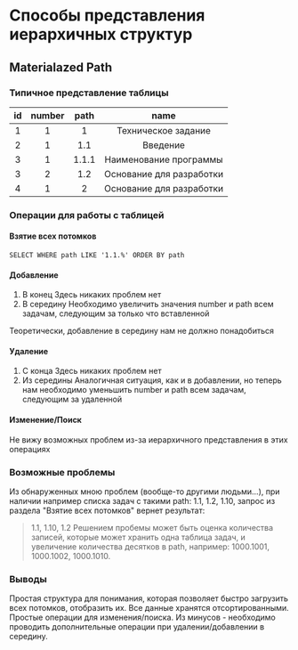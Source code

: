 # Способы представления иерархичных структур

## Materialazed Path
### Типичное представление таблицы
| id            |     number      |  path         | name          |
|:-------------:|:---------------:|:-------------:|:-------------:|
| 1 | 1 | 1     | Техническое задание |
| 2 | 1 | 1.1   | Введение |
| 3 | 1 | 1.1.1 | Наименование программы |
| 3 | 2 | 1.2   | Основание для разработки |
| 4 | 1 | 2     | Основание для разработки |

### Операции для работы с таблицей
#### Взятие всех потомков
```
SELECT WHERE path LIKE '1.1.%' ORDER BY path
```

#### Добавление
1. В конец
Здесь никаких проблем нет
2. В середину
Необходимо увеличить значения number и path всем задачам, следующим за только что вставленной

Теоретически, добавление в середину нам не должно понадобиться

#### Удаление
1. С конца
Здесь никаких проблем нет
2. Из середины
Аналогичная ситуация, как и в добавлении, но теперь нам необходимо уменьшить number и path всем задачам, следующим за удаленной

#### Изменение/Поиск
Не вижу возможных проблем из-за иерархичного представления в этих операциях 

### Возможные проблемы
Из обнаруженных мною проблем (вообще-то другими людьми...), при наличии например списка задач с такими path: 1.1, 1.2, 1.10, запрос из раздела "Взятие всех потомков" вернет результат:
> 1.1, 1.10, 1.2
Решением пробемы может быть оценка количества записей, которые может хранить одна таблица задач, и увеличение количества десятков в path, например:
> 1000.1001, 1000.1002, 1000.1010.

### Выводы
Простая структура для понимания, которая позволяет быстро загрузить всех потомков, отобразить их. Все данные хранятся отсортированными. Простые операции для изменения/поиска. Из минусов - необходимо проводить дополнительные операции при удалении/добавлении в середину.

